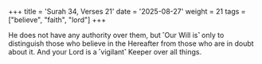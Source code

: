 +++
title = 'Surah 34, Verses 21'
date = '2025-08-27'
weight = 21
tags = ["believe", "faith", "lord"]
+++

He does not have any authority over them, but ˹Our Will is˺ only to distinguish those who believe in the Hereafter from those who are in doubt about it. And your Lord is a ˹vigilant˺ Keeper over all things.